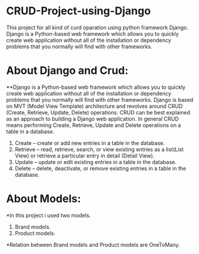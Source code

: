 # CRUD-Project-using-Django
 This project for all kind of curd oparation using python framework Django. Django is a Python-based web framework which allows you to quickly create web application without all of the installation or dependency problems that you normally will find with other frameworks.

# About Django and Crud:
**Django is a Python-based web framework which allows you to quickly create web application without all of the installation or dependency problems that you normally will find with other frameworks. Django is based on MVT (Model View Template) architecture and revolves around CRUD (Create, Retrieve, Update, Delete) operations. CRUD can be best explained as an approach to building a Django web application. In general CRUD means performing Create, Retrieve, Update and Delete operations on a table in a database. 

 1. Create – create or add new entries in a table in the database.
 2. Retrieve – read, retrieve, search, or view existing entries as a list(List View) or retrieve a particular entry in detail (Detail View).
 3. Update – update or edit existing entries in a table in the database.
 4. Delete – delete, deactivate, or remove existing entries in a table in the database.

# About Models:
*In this project i used two models.

1. Brand models.
2. Product models.

*Relation between Brand models and Product models are OneToMany.
